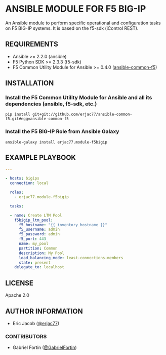 # ANSIBLE MODULE FOR F5 BIG-IP

An Ansible module to perform specific operational and configuration tasks on F5 BIG-IP systems. It is based on the f5-sdk (iControl REST).

## REQUIREMENTS

* Ansible >= 2.2.0 (ansible)
* F5 Python SDK >= 2.3.3 (f5-sdk)
* F5 Common Utility Module for Ansible >= 0.4.0 ([ansible-common-f5](https://github.com/erjac77/ansible-common-f5))

## INSTALLATION

### Install the F5 Common Utility Module for Ansible and all its dependencies (ansible, f5-sdk, etc.)

```shell
pip install git+git://github.com/erjac77/ansible-common-f5.git#egg=ansible-common-f5
```

### Install the F5 BIG-IP Role from Ansible Galaxy

```shell
ansible-galaxy install erjac77.module-f5bigip
```

## EXAMPLE PLAYBOOK

```yaml
---

- hosts: bigips
  connection: local

  roles:
    - erjac77.module-f5bigip

  tasks:

  - name: Create LTM Pool
    f5bigip_ltm_pool:
      f5_hostname: "{{ inventory_hostname }}"
      f5_username: admin
      f5_password: admin
      f5_port: 443
      name: my_pool
      partition: Common
      description: My Pool
      load_balancing_mode: least-connections-members
      state: present
    delegate_to: localhost
```

## LICENSE

Apache 2.0

## AUTHOR INFORMATION

* Eric Jacob ([@erjac77](https://github.com/erjac77))

### CONTRIBUTORS

* Gabriel Fortin ([@GabrielFortin](https://github.com/GabrielFortin))